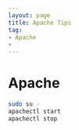 ```yaml
---
layout: page
title: Apache Tips
tag:
- Apache
- 
---
```


# Apache

```sh
sudo su -
apachectl start
apachectl stop
```

